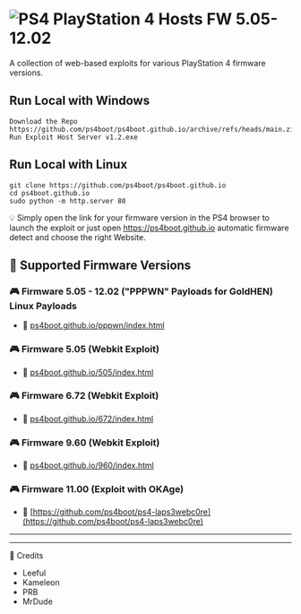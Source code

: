 # ![PS4](https://img.shields.io/badge/-PS4-003791?style=flat&logo=PlayStation) PlayStation 4 Hosts FW 5.05-12.02

A collection of web-based exploits for various PlayStation 4 firmware versions.

## Run Local with Windows
    Download the Repo https://github.com/ps4boot/ps4boot.github.io/archive/refs/heads/main.zip
    Run Exploit Host Server v1.2.exe

## Run Local with Linux
    git clone https://github.com/ps4boot/ps4boot.github.io
    cd ps4boot.github.io
    sudo python -m http.server 80


💡 Simply open the link for your firmware version in the PS4 browser to launch the exploit 
or just open https://ps4boot.github.io  automatic firmware detect and choose the right Website. 


## 📌 Supported Firmware Versions

### 🎮 Firmware 5.05 - 12.02 ("PPPWN" Payloads for GoldHEN) Linux Payloads
- 🔗 [ps4boot.github.io/pppwn/index.html](https://ps4boot.github.io/pppwn/index.html)

### 🎮 Firmware 5.05 (Webkit Exploit)
- 🔗 [ps4boot.github.io/505/index.html](https://ps4boot.github.io/505/index.html)

### 🎮 Firmware 6.72 (Webkit Exploit)
- 🔗 [ps4boot.github.io/672/index.html](https://ps4boot.github.io/672/index.html)

### 🎮 Firmware 9.60 (Webkit Exploit)
- 🔗 [ps4boot.github.io/960/index.html](https://ps4boot.github.io/960/index.html)

### 🎮 Firmware 11.00 (Exploit with OKAge)
- 🔗 [https://github.com/ps4boot/ps4-laps3webc0re](https://github.com/ps4boot/ps4-laps3webc0re)

---





---

📌 Credits
- Leeful
- Kameleon
- PRB
- MrDude
